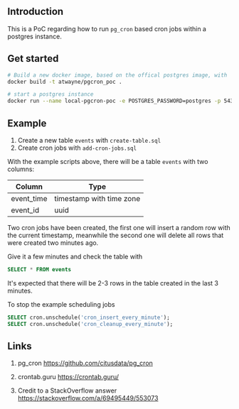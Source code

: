 ## Introduction

This is a PoC regarding how to run `pg_cron` based cron jobs within a postgres instance.


## Get started

```bash
# Build a new docker image, based on the offical postgres image, with 
docker build -t atwayne/pgcron_poc .

# start a postgres instance
docker run --name local-pgcron-poc -e POSTGRES_PASSWORD=postgres -p 5432:5432 -d atwayne/pgcron_poc
```


## Example
1. Create a new table `events` with `create-table.sql`  
2. Create cron jobs with `add-cron-jobs.sql`

With the example scripts above, there will be a table `events` with two columns:

|Column|Type|  
|-|-|
|event_time|timestamp with time zone|
|event_id |uuid|

Two cron jobs have been created, the first one will insert a random row with the current timestamp, meanwhile the second one will delete all rows that were created two minutes ago.

Give it a few minutes and check the table with
```sql
SELECT * FROM events
```

It's expected that there will be 2-3 rows in the table created in the last 3 minutes.


To stop the example scheduling jobs
```sql
SELECT cron.unschedule('cron_insert_every_minute');
SELECT cron.unschedule('cron_cleanup_every_minute');
```
## Links

1. pg_cron
https://github.com/citusdata/pg_cron

2. crontab.guru
https://crontab.guru/


3. Credit to a StackOverflow answer
https://stackoverflow.com/a/69495449/553073
